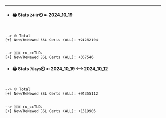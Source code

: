 

---
- #### 🖨️ **Stats** `24Hr`⏲️ ➼ 2024_10_19
```console


--> 🌐 Total
[+] New/ReNewed SSL Certs (ALL): +21252194


--> 🇷🇺 ru_ccTLDs
[+] New/ReNewed SSL Certs (ALL): +357546

```

- #### 🖨️ **Stats** `7Days`⏲️ ➼ 2024_10_19 <--> 2024_10_12
```console


--> 🌐 Total
[+] New/ReNewed SSL Certs (ALL): +94355112


--> 🇷🇺 ru_ccTLDs
[+] New/ReNewed SSL Certs (ALL): +1519905

```

